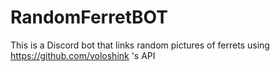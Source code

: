 # RandomFerretBOT
This is a Discord bot that links random pictures of ferrets using https://github.com/voloshink 's API
